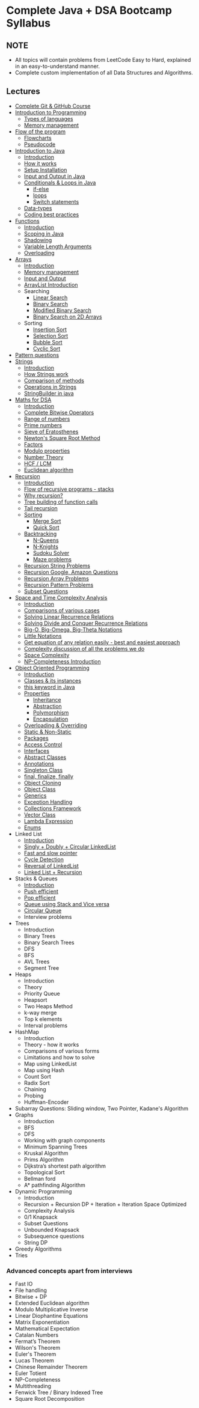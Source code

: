 ﻿# Complete Java + DSA Bootcamp Syllabus

## NOTE
- All topics will contain problems from LeetCode Easy to Hard, explained in an easy-to-understand manner.
- Complete custom implementation of all Data Structures and Algorithms.
  
## Lectures
- [Complete Git & GitHub Course](https://youtu.be/apGV9Kg7ics)
- [Introduction to Programming](https://youtu.be/wn49bJOYAZM)
    - [Types of languages](https://youtu.be/wn49bJOYAZM?t=171)
    - [Memory management](https://youtu.be/wn49bJOYAZM?t=1488)
- [Flow of the program](https://youtu.be/lhELGQAV4gg)
    - [Flowcharts](https://youtu.be/lhELGQAV4gg)
    - [Pseudocode](https://youtu.be/lhELGQAV4gg?t=715)
- [Introduction to Java](https://youtu.be/4EP8YzcN0hQ)
    - [Introduction](https://youtu.be/4EP8YzcN0hQ)
    - [How it works](https://youtu.be/4EP8YzcN0hQ?t=93)
    - [Setup Installation](https://youtu.be/4EP8YzcN0hQ?t=1486)
    - [Input and Output in Java](https://youtu.be/TAtrPoaJ7gc)
    - [Conditionals & Loops in Java](https://youtu.be/ldYLYRNaucM?t=88)
        - [if-else](https://youtu.be/ldYLYRNaucM?t=88)
        - [loops](https://youtu.be/ldYLYRNaucM?t=440)
        - [Switch statements](https://youtu.be/mA23x39DjbI)
    - [Data-types](https://youtu.be/TAtrPoaJ7gc?t=2800)
    - [Coding best practices](https://youtu.be/waGfV-IoOt8)
- [Functions](https://youtu.be/vvanI8NRlSI)
    - [Introduction](https://youtu.be/vvanI8NRlSI)
    - [Scoping in Java](https://youtu.be/vvanI8NRlSI?t=2801)
    - [Shadowing](https://youtu.be/vvanI8NRlSI?t=3584)
    - [Variable Length Arguments](https://youtu.be/vvanI8NRlSI?t=4013)
    - [Overloading](https://youtu.be/vvanI8NRlSI?t=4327)
- [Arrays](https://youtu.be/n60Dn0UsbEk)
    - [Introduction](https://youtu.be/n60Dn0UsbEk)
    - [Memory management](https://youtu.be/n60Dn0UsbEk?t=632)
    - [Input and Output](https://youtu.be/n60Dn0UsbEk?t=1675)
    - [ArrayList Introduction](https://youtu.be/n60Dn0UsbEk?t=4868)
    - Searching
        - [Linear Search](https://youtu.be/_HRA37X8N_Q)
        - [Binary Search](https://youtu.be/f6UU7V3szVw)
        - [Modified Binary Search](https://youtu.be/f6UU7V3szVw?t=2508)
        - [Binary Search on 2D Arrays](https://www.youtube.com/watch?v=enI_KyGLYPo)
    - Sorting
        - [Insertion Sort](https://youtu.be/By_5-RRqVeE)
        - [Selection Sort](https://youtu.be/Nd4SCCIHFWk)
        - [Bubble Sort](https://youtu.be/F5MZyqRp_IM)
        - [Cyclic Sort](https://youtu.be/JfinxytTYFQ)
- [Pattern questions](https://youtu.be/lsOOs5J8ycw)
- [Strings](https://www.youtube.com/watch?v=zL1DPZ0Ovlo)
    - [Introduction](https://www.youtube.com/watch?v=zL1DPZ0Ovlo)
    - [How Strings work](https://youtu.be/zL1DPZ0Ovlo?t=216)
    - [Comparison of methods](https://youtu.be/zL1DPZ0Ovlo?t=977)
    - [Operations in Strings](https://youtu.be/zL1DPZ0Ovlo?t=1681)
    - [StringBuilder in java](https://youtu.be/zL1DPZ0Ovlo?t=4199)
- [Maths for DSA](https://youtu.be/fzip9Aml6og)
    - [Introduction](https://youtu.be/fzip9Aml6og?t=20)
    - [Complete Bitwise Operators](https://youtu.be/fzip9Aml6og?t=95)
    - [Range of numbers](https://youtu.be/fzip9Aml6og?t=4169)
    - [Prime numbers](https://youtu.be/lmSpZ0bjCyQ?t=57)
    - [Sieve of Eratosthenes](https://youtu.be/lmSpZ0bjCyQ?t=850)
    - [Newton's Square Root Method](https://youtu.be/lmSpZ0bjCyQ?t=1989)
    - [Factors](https://youtu.be/lmSpZ0bjCyQ?t=3004)
    - [Modulo properties](https://youtu.be/lmSpZ0bjCyQ?t=3980)
    - [Number Theory](https://youtu.be/lmSpZ0bjCyQ?t=4405)
    - [HCF / LCM](https://youtu.be/lmSpZ0bjCyQ?t=5110)
    - [Euclidean algorithm](https://youtu.be/lmSpZ0bjCyQ?t=5520)
- [Recursion](https://www.youtube.com/playlist?list=PL9gnSGHSqcnp39cTyB1dTZ2pJ04Xmdrod)
    - [Introduction](https://youtu.be/M2uO2nMT0Bk)
    - [Flow of recursive programs - stacks](https://youtu.be/M2uO2nMT0Bk?t=2124)
    - [Why recursion?](https://youtu.be/M2uO2nMT0Bk?t=2708)
    - [Tree building of function calls](https://youtu.be/M2uO2nMT0Bk?t=3033)
    - [Tail recursion](https://youtu.be/M2uO2nMT0Bk?t=4308)
    - [Sorting](https://www.youtube.com/playlist?list=PL9gnSGHSqcnq-9CXLt9DsInytRMLoyZQ_)
        - [Merge Sort](https://youtu.be/iKGAgWdgoRk)
        - [Quick Sort](https://www.youtube.com/watch?v=Z8svOqamag8&list=PL9gnSGHSqcnr_DxHsP7AW9ftq0AtAyYqJ&index=27)
    - [Backtracking](https://youtu.be/zg5v2rlV1tM)
        - [N-Queens](https://youtu.be/nC1rbW2YSz0)
        - [N-Knights](https://youtu.be/nC1rbW2YSz0?t=2342)
        - [Sudoku Solver](https://youtu.be/nC1rbW2YSz0?t=3190)
        - [Maze problems](https://www.youtube.com/watch?v=zg5v2rlV1tM)
    - [Recursion String Problems](https://youtu.be/gdifkIwCJyg)
    - [Recursion Google, Amazon Questions](https://youtu.be/9ByWqPzfXDU)
    - [Recursion Array Problems](https://youtu.be/sTdiMLom00U)
    - [Recursion Pattern Problems](https://youtu.be/ymgnIIclCF0)
    - [Subset Questions](https://youtu.be/9ByWqPzfXDU)
- [Space and Time Complexity Analysis](https://youtu.be/mV3wrLBbuuE)
    - [Introduction](https://youtu.be/mV3wrLBbuuE)
    - [Comparisons of various cases](https://youtu.be/mV3wrLBbuuE?t=1039)
    - [Solving Linear Recurrence Relations](https://youtu.be/mV3wrLBbuuE?t=6252)
    - [Solving Divide and Conquer Recurrence Relations](https://youtu.be/mV3wrLBbuuE?t=4609)
    - [Big-O, Big-Omega, Big-Theta Notations](https://youtu.be/mV3wrLBbuuE?t=2271)
    - [Little Notations](https://youtu.be/mV3wrLBbuuE?t=2960)
    - [Get equation of any relation easily - best and easiest approach](https://youtu.be/mV3wrLBbuuE?t=8189)
    - [Complexity discussion of all the problems we do](https://youtu.be/mV3wrLBbuuE?t=3866)
    - [Space Complexity](https://youtu.be/mV3wrLBbuuE?t=3330)
    - [NP-Completeness Introduction](https://youtu.be/mV3wrLBbuuE?t=8695)
- [Object Oriented Programming](https://www.youtube.com/playlist?list=PL9gnSGHSqcno1G3XjUbwzXHL8_EttOuKk)
    - [Introduction](https://www.youtube.com/watch?v=BSVKUk58K6U)
    - [Classes & its instances](https://youtu.be/BSVKUk58K6U?t=467)
    - [this keyword in Java](https://youtu.be/BSVKUk58K6U?t=3380)
    - [Properties](https://www.youtube.com/watch?v=46T2wD3IuhM)
        - [Inheritance](https://youtu.be/46T2wD3IuhM?t=146)
        - [Abstraction](https://youtu.be/46T2wD3IuhM?t=7102)
        - [Polymorphism](https://youtu.be/46T2wD3IuhM?t=4226)
        - [Encapsulation](https://youtu.be/46T2wD3IuhM?t=7022)
    - [Overloading & Overriding](https://youtu.be/46T2wD3IuhM?t=4834)
    - [Static & Non-Static](https://youtu.be/_Ya6CN13t8k?t=1137)
    - [Packages](https://youtu.be/_Ya6CN13t8k?t=182)
    - [Access Control](https://youtu.be/W145DXs8fFg)
    - [Interfaces](https://youtu.be/rgHZa7-Dibg?t=1510)
    - [Abstract Classes](https://youtu.be/rgHZa7-Dibg?t=68)
    - [Annotations](https://youtu.be/rgHZa7-Dibg?t=3438)
    - [Singleton Class](https://youtu.be/_Ya6CN13t8k?t=4240) 
    - [final, finalize, finally](https://youtu.be/46T2wD3IuhM?t=6317)
    - [Object Cloning](https://youtu.be/OY2lPr8h93U?t=4352)
    - [Object Class](https://youtu.be/W145DXs8fFg?t=1943)
    - [Generics](https://www.youtube.com/watch?v=OY2lPr8h93U)
    - [Exception Handling](https://youtu.be/OY2lPr8h93U?t=3405)
    - [Collections Framework](https://youtu.be/9ogGan-R1pc?t=49)
    - [Vector Class](https://youtu.be/9ogGan-R1pc?t=668)
    - [Lambda Expression](https://youtu.be/OY2lPr8h93U?t=2894) 
    - [Enums](https://youtu.be/9ogGan-R1pc?t=909)
- Linked List
    - [Introduction](https://youtu.be/58YbpRDc4yw)
    - [Singly + Doubly + Circular LinkedList](https://youtu.be/58YbpRDc4yw)
    - [Fast and slow pointer](https://youtu.be/70tx7KcMROc)
    - [Cycle Detection](https://youtu.be/70tx7KcMROc)
    - [Reversal of LinkedList](https://youtu.be/70tx7KcMROc)
    - [Linked List + Recursion](https://youtu.be/70tx7KcMROc)
- Stacks & Queues
    - [Introduction](https://youtu.be/rHQI4mrJ3cg)
    - [Push efficient](https://youtu.be/rHQI4mrJ3cg)
    - [Pop efficient](https://youtu.be/rHQI4mrJ3cg)
    - [Queue using Stack and Vice versa](https://youtu.be/rHQI4mrJ3cg)
    - [Circular Queue](https://youtu.be/rHQI4mrJ3cg)
    - Interview problems
- Trees
    - Introduction
    - Binary Trees
    - Binary Search Trees
    - DFS
    - BFS
    - AVL Trees
    - Segment Tree
- Heaps
    - Introduction
    - Theory
    - Priority Queue
    - Heapsort
    - Two Heaps Method
    - k-way merge
    - Top k elements
    - Interval problems
- HashMap
    - Introduction
    - Theory - how it works
    - Comparisons of various forms
    - Limitations and how to solve
    - Map using LinkedList
    - Map using Hash
    - Count Sort
    - Radix Sort
    - Chaining
    - Probing
    - Huffman-Encoder
- Subarray Questions: Sliding window, Two Pointer, Kadane's Algorithm
- Graphs
    - Introduction
    - BFS
    - DFS
    - Working with graph components
    - Minimum Spanning Trees
    - Kruskal Algorithm
    - Prims Algorithm
    - Dijkstra’s shortest path algorithm
    - Topological Sort
    - Bellman ford
    - A* pathfinding Algorithm
- Dynamic Programming
    - Introduction
    - Recursion + Recursion DP + Iteration + Iteration Space Optimized
    - Complexity Analysis
    - 0/1 Knapsack
    - Subset Questions
    - Unbounded Knapsack
    - Subsequence questions
    - String DP
- Greedy Algorithms
- Tries

### Advanced concepts apart from interviews 
- Fast IO
- File handling
- Bitwise + DP
- Extended Euclidean algorithm
- Modulo Multiplicative Inverse
- Linear Diophantine Equations
- Matrix Exponentiation
- Mathematical Expectation
- Catalan Numbers
- Fermat’s Theorem
- Wilson's Theorem
- Euler's Theorem
- Lucas Theorem
- Chinese Remainder Theorem
- Euler Totient
- NP-Completeness
- Multithreading
- Fenwick Tree / Binary Indexed Tree
- Square Root Decomposition
